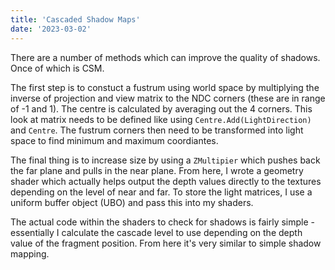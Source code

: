 ```yaml
---
title: 'Cascaded Shadow Maps'
date: '2023-03-02'
---
```


There are a number of methods which can improve the quality of shadows. Once of which is CSM.

The first step is to constuct a fustrum using world space by multiplying the inverse of projection and view matrix to the NDC corners (these are in range of -1 and 1). The centre is calculated by averaging out the 4 corners. This look at matrix needs to be defined like using `Centre.Add(LightDirection)` and `Centre`. The fustrum corners then need to be transformed into light space to find minimum and maximum coordiantes.

The final thing is to increase size by using a `ZMultipier` which pushes back the far plane and pulls in the near plane. From here, I wrote a geometry shader which actually helps output the depth values directly to the textures depending on the level of near and far. To store the light matrices, I use a uniform buffer object (UBO) and pass this into my shaders.

The actual code within the shaders to check for shadows is fairly simple - essentially I calculate the cascade level to use depending on the depth value of the fragment position. From here it's very similar to simple shadow mapping.
